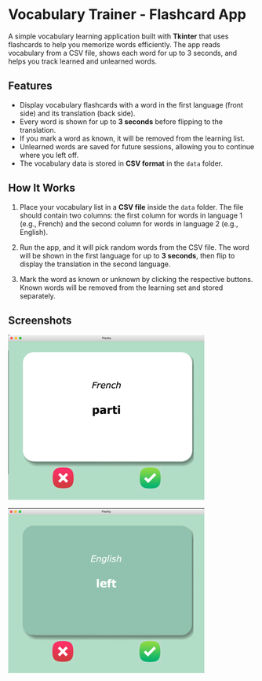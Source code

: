 # Vocabulary Trainer - Flashcard App

A simple vocabulary learning application built with **Tkinter** that uses flashcards to help you memorize words efficiently. The app reads vocabulary from a CSV file, shows each word for up to 3 seconds, and helps you track learned and unlearned words.

## Features

- Display vocabulary flashcards with a word in the first language (front side) and its translation (back side).
- Every word is shown for up to **3 seconds** before flipping to the translation.
- If you mark a word as known, it will be removed from the learning list.
- Unlearned words are saved for future sessions, allowing you to continue where you left off.
- The vocabulary data is stored in **CSV format** in the `data` folder.

## How It Works

1. Place your vocabulary list in a **CSV file** inside the `data` folder. The file should contain two columns: the first column for words in language 1 (e.g., French) and the second column for words in language 2 (e.g., English).
   
2. Run the app, and it will pick random words from the CSV file. The word will be shown in the first language for up to **3 seconds**, then flip to display the translation in the second language.

3. Mark the word as known or unknown by clicking the respective buttons. Known words will be removed from the learning set and stored separately.

## Screenshots

![Flashcard Front ](screenshots/Screenshot_front.png)

![Flashcard Back](screenshots/Screenshot_back.png)
